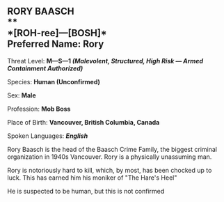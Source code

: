 
<div id="rory-baasch" style="page-break-before: always;">
  <h2>
    RORY BAASCH<br>
    **
    <br>*[ROH-ree]—[BOSH]*
    <br>Preferred Name: Rory
  </h2>
  
Threat Level: **M—S—1 *(Malevolent, Structured, High Risk — Armed Containment Authorized)***

  
Species: **Human (Unconfirmed)**

  
Sex: **Male**

  
Profession: **Mob Boss**

  
Place of Birth: **Vancouver, British Columbia, Canada**

  
Spoken Languages: ***English***

  
Rory Baasch is the head of the Baasch Crime Family, the biggest criminal organization in 1940s Vancouver. Rory is a physically unassuming man.

Rory is notoriously hard to kill, which, by most, has been chocked up to luck. This has earned him his moniker of "The Hare's Heel"

He is suspected to be human, but this is not confirmed

</div>